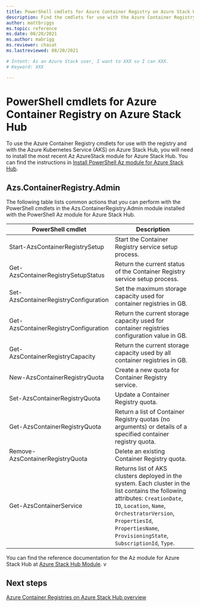 ```yaml
---
title: PowerShell cmdlets for Azure Container Registry on Azure Stack Hub 
description: Find the cmdlets for use with the Azure Container Registry on Azure Stack Hub.
author: mattbriggs
ms.topic: reference
ms.date: 08/20/2021
ms.author: mabrigg
ms.reviewer: chasat
ms.lastreviewed: 08/20/2021

# Intent: As an Azure Stack user, I want to XXX so I can XXX.
# Keyword: XXX

---
```


# PowerShell cmdlets for Azure Container Registry on Azure Stack Hub

To use the Azure Container Registry cmdlets for use with the registry and with the Azure Kubernetes Service (AKS) on Azure Stack Hub, you will need to install the most recent Az AzureStack module for Azure Stack Hub. You can find the instructions in [Install PowerShell Az module for Azure Stack Hub](powershell-install-az-module.md).

## Azs.ContainerRegistry.Admin

The following table lists common actions that you can perform with the PowerShell cmdlets in the Azs.ContainerRegistry.Admin module installed with the PowerShell Az module for Azure Stack Hub. 

|     PowerShell cmdlet   | Description |
|------------------------------------------------|-----------------------------------------------------------------------------------------------------------------------|
|     Start-AzsContainerRegistrySetup            |     Start the Container Registry service setup process.                                                               |
|     Get-AzsContainerRegistrySetupStatus        |     Return the current status of the Container Registry service setup process.                                        |
|     Set-AzsContainerRegistryConfiguration      |     Set the maximum storage capacity used for container registries in GB.                                             |
|     Get-AzsContainerRegistryConfiguration      |     Return the current storage capacity used for container registries configuration value in GB.                      |
|     Get-AzsContainerRegistryCapacity           |     Return the current storage capacity used by all container registries in GB.                                       |
|     New-AzsContainerRegistryQuota              |     Create a new quota for Container Registry service.                                                                |
|     Set-AzsContainerRegistryQuota              |     Update a Container Registry quota.                                                                                |
|     Get-AzsContainerRegistryQuota              |     Return a list of Container Registry quotas (no arguments) or details of a specified container registry quota.     |
|     Remove-AzsContainerRegistryQuota           |     Delete an existing Container Registry quota.                                                                      |
|     Get-AzsContainerService                    |     Returns list of AKS clusters deployed in the system. Each cluster in the list contains the following attributes: `CreationDate`, `ID`, `Location`, `Name`, `OrchestratorVersion`, `PropertiesId`, `PropertiesName`, `ProvisioningState`, `SubscriptionId`, `Type`. |

You can find the reference documentation for the Az module for Azure Stack Hub at [Azure Stack Hub Module](https://docs.microsoft.com/en-us/powershell/azure/azure-stack/overview).
v
## Next steps

[Azure Container Registries on Azure Stack Hub overview](container-registries-overview.md)

